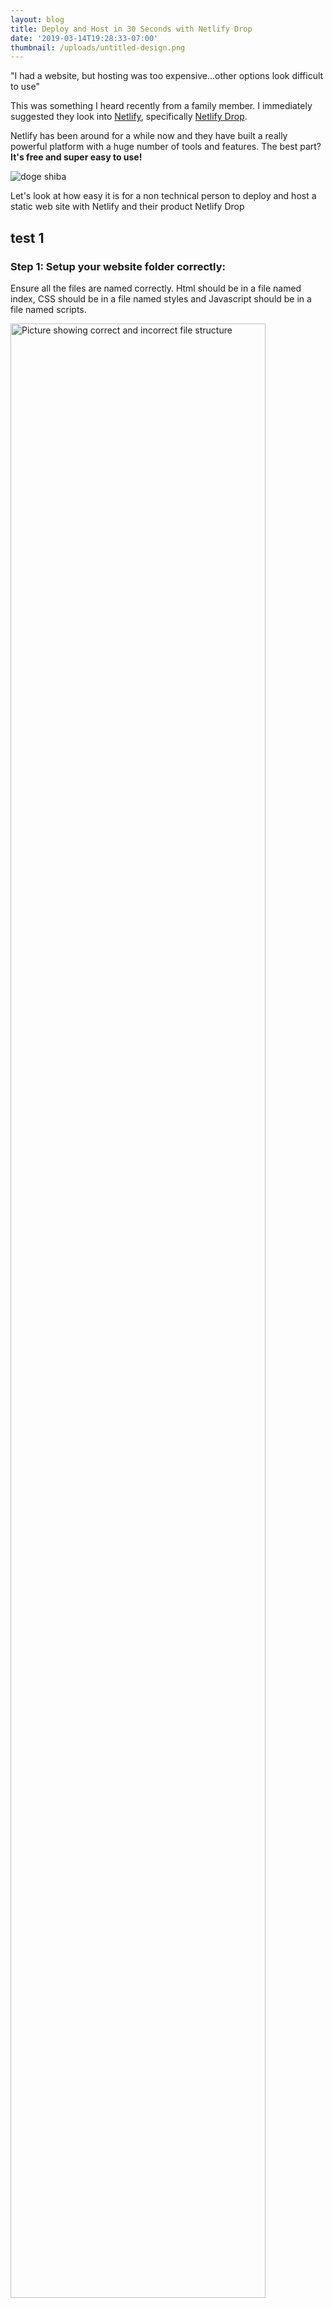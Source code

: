 ```yaml
---
layout: blog
title: Deploy and Host in 30 Seconds with Netlify Drop
date: '2019-03-14T19:28:33-07:00'
thumbnail: /uploads/untitled-design.png
---
```

"I had a website, but hosting was too expensive...other options look difficult to use"

This was something I heard recently from a family member. I immediately suggested they look into [Netlify](https://www.netlify.com), specifically [Netlify Drop](https://app.netlify.com/drop).

Netlify has been around for a while now and they have built a really powerful platform with a huge number of tools and features. The best part? **It's free and super easy to use!**

<img class="blog-images-md"  src="https://media.giphy.com/media/nlmwU1uZgFGdq/giphy.gif" alt="doge shiba"/>

Let's look at how easy it is for a non technical person to deploy and host a static web site with Netlify and their product Netlify Drop

<h2 color="red">test 1</h2>

### Step 1: Setup your website folder correctly:

Ensure all the files are named correctly. Html should be in a file named index, CSS should be in a file named styles and Javascript should be in a file named scripts. 

<img width="90%" class="blog-images-md" src="https://thepracticaldev.s3.amazonaws.com/i/abw3zwbqe2zakffrsrmd.png" alt="Picture showing correct and incorrect file structure" width="65%"/>

### Step 2: Drag and Drop

Drag the folder from your pc into the browser and watch the magic happen.

<img class="blog-images-md"   src="https://thepracticaldev.s3.amazonaws.com/i/s0seonzhypn5hr35minr.gif" alt="Gif image showing the process of dragging the project folder into the browser" width="100%"/>

And that's it!

<img class="blog-images-md" src="/uploads/doge-wow-blog.gif" alt="doge shiba times three" width="70%"/>

Now you can go ahead and set up your own custom domain, hook the website up with Netlify's cms to manage blog posts or even add and manage forms! 

Power to the people baby!

<img class="blog-images-md"  src="https://media.giphy.com/media/xT77XWum9yH7zNkFW0/giphy.gif" width="50%">
